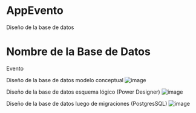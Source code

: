# AppEvento

Diseño de la base de datos

# Nombre de la Base de Datos

Evento

Diseño de la base de datos modelo conceptual
![image](https://github.com/Sebasm3690/AppEvento/assets/123337490/73d19f0e-b587-49a9-ba98-2fa228b116b1)

Diseño de la base de datos esquema lógico (Power Designer)
![image](https://github.com/Sebasm3690/AppEvento/assets/123337490/2209fc58-52aa-48c8-94e8-51910f0613dc)

Diseño de la base de datos luego de migraciones (PostgresSQL)
![image](https://github.com/Sebasm3690/AppEvento/assets/123337490/0fa8d0bf-78a9-4ccd-b1d4-338ac5dbc81e)







